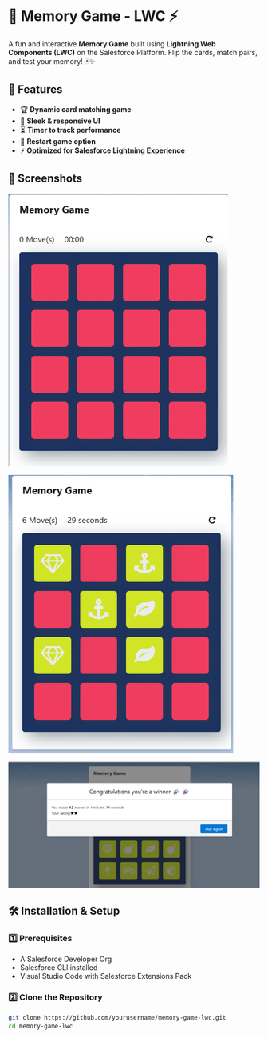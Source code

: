 # 🧠 Memory Game - LWC ⚡

A fun and interactive **Memory Game** built using **Lightning Web Components (LWC)** on the Salesforce Platform. Flip the cards, match pairs, and test your memory! 🃏✨

## 🚀 Features
- 🏆 **Dynamic card matching game**
- 🎨 **Sleek & responsive UI**
- ⏳ **Timer to track performance**
- 🔄 **Restart game option**
- ⚡ **Optimized for Salesforce Lightning Experience**

## 📸 Screenshots
![Start](https://github.com/srijitpatra99/Memory-Game/blob/main/Screenshot%202025-02-22%20220128.png?raw=true)

 ![Inprogess](https://github.com/srijitpatra99/Memory-Game/blob/main/Screenshot%202025-02-22%20220340.png?raw=true)

 ![Winner](https://github.com/srijitpatra99/Memory-Game/blob/main/Screenshot%202025-02-22%20220538.png?raw=true)

## 🛠️ Installation & Setup

### 1️⃣ Prerequisites
- A Salesforce Developer Org
- Salesforce CLI installed
- Visual Studio Code with Salesforce Extensions Pack

### 2️⃣ Clone the Repository
```sh
git clone https://github.com/yourusername/memory-game-lwc.git
cd memory-game-lwc
